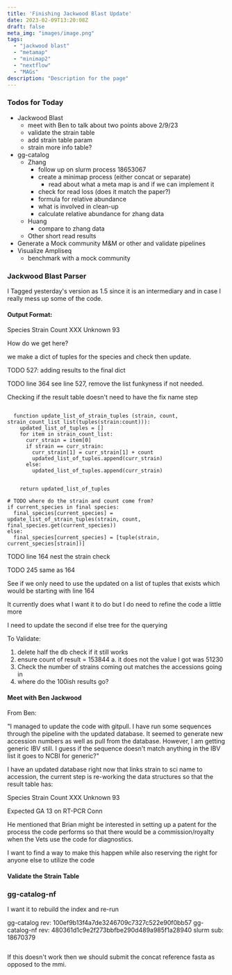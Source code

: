 ```yaml
---
title: 'Finishing Jackwood Blast Update'
date: 2023-02-09T13:20:08Z
draft: false
meta_img: "images/image.png"
tags:
  - "jackwood blast"
  - "metamap"
  - "minimap2"
  - "nextflow"
  - "MAGs"
description: "Description for the page"
---
```


### Todos for Today

- Jackwood Blast
  - meet with Ben to talk about two points above 2/9/23
  - validate the strain table
  - add strain table param
  - strain more info table?
- gg-catalog
  - Zhang
    - follow up on slurm process 18653067
    - create a minimap process (either concat or separate)
      - read about what a meta map is and if we can implement it
    - check for read loss (does it match the paper?)
    - formula for relative abundance
    - what is involved in clean-up
    - calculate relative abundance for zhang data
  - Huang
    - compare to zhang data
  - Other short read results
- Generate a Mock community M&M or other and validate pipelines
- Visualize Ampliseq
  - benchmark with a mock community
  
### Jackwood Blast Parser

I Tagged yesterday's version as 1.5 since it is an intermediary and in case I really mess up some of the code.

#### Output Format:

Species Strain Count
XXX Unknown 93

How do we get here?

we make a dict of tuples for the species and check then update.

TODO 527: adding results to the final dict 

TODO line 364 see line 527, remove the list funkyness if not needed.

Checking if the result table doesn't need to have the fix name step

```python3

  function update_list_of_strain_tuples (strain, count, strain_count_list list(tuples(strain:count))):
    updated_list_of_tuples = []
    for item in strain_count_list:
      curr_strain = item[0]
      if strain == curr_strain:
        curr_strain[1] = curr_strain[1] + count
        updated_list_of_tuples.append(curr_strain)
      else:
        updated_list_of_tuples.append(curr_strain)
        
    
    return updated_list_of_tuples
    
# TODO where do the strain and count come from?
if current_species in final species:
  final_species[current_species] = update_list_of_strain_tuples(strain, count, final_species.get(current_species))
else:
  final_species[current_species] = [tuple(strain, current_species[strain])]
```

TODO line 164 nest the strain check

TODO 245 same as 164

See if we only need to use the updated on a list of tuples that exists which would be starting with line 164

It currently does what I want it to do but I do need to refine the code a little more

I need to update the second if else tree for the querying

To Validate:
  1. delete half the db check if it still works
  2. ensure count of result = 153844
    a. it does not the value I got was 51230
  3. Check the number of strains coming out matches the accessions going in
  4. where do the 100ish results go?


  

#### Meet with Ben Jackwood

From Ben: 

"I managed to update the code with gitpull. I have run some sequences through the pipeline with the updated database. It seemed to generate new accession numbers as well as pull from the database. However, I am getting generic IBV still. I guess if the sequence doesn't match anything in the IBV list it goes to NCBI for generic?"

I have an updated database right now that links strain to sci name to accession, the current step is re-working the data structures so that the result table has:

Species Strain Count
XXX Unknown 93

Expected GA 13 on RT-PCR Conn 

He mentioned that Brian might be interested in setting up a patent for the process the code performs so that there would be a commission/royalty when the Vets use the code for diagnostics.

I want to find a way to make this happen while also reserving the right for anyone else to utilize the code
#### Validate the Strain Table


### gg-catalog-nf

I want it to rebuild the index and re-run 

gg-catalog rev: 100ef9b13f4a7de3246709c7327c522e90f0bb57
gg-catalog-nf rev: 480361d1c9e2f273bbfbe290d489a985f1a28940
slurm sub: 18670379

```bash
```

If this doesn't work then we should submit the concat reference fasta as opposed to the mmi. 

